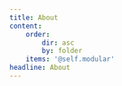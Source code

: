 ```yaml
---
title: About
content:
    order:
        dir: asc
        by: folder
    items: '@self.modular'
headline: About
---
```


<!--- Content for this page is pulled in from page subfolders -->